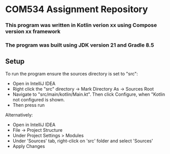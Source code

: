 # COM534 Assignment Repository

### This program was written in Kotlin verion xx using Compose version xx framework
###  The program was built using JDK version 21 and Gradle 8.5

## Setup

To run the program ensure the sources directory is set to "src":
- Open in IntelliJ IDEA
- Right click the "src" directory -> Mark Directory As -> Sources Root
- Navigate to "src/main/kotlin/Main.kt". Then click Configure, when "Kotlin not configured is shown.
- Then press run

Alternatively:
- Open in IntelliJ IDEA
- File -> Project Structure
- Under Project Settings > Modules
- Under 'Sources' tab, right-click on 'src' folder and select 'Sources'
- Apply Changes